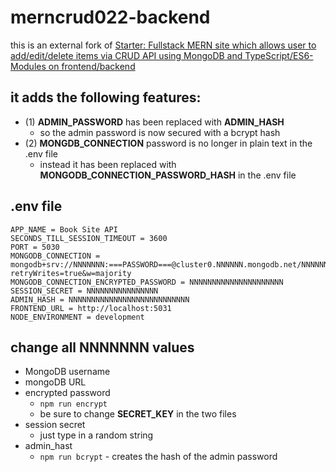 # merncrud022-backend

this is an external fork of [Starter: Fullstack MERN site which allows user to add/edit/delete items via CRUD API using MongoDB and TypeScript/ES6-Modules on frontend/backend](https://starters.tanguay.eu/list/mernMongooseBookCrudFullstack)

## it adds the following features:

- (1) **ADMIN_PASSWORD** has been replaced with **ADMIN_HASH**
  - so the admin password is now secured with a bcrypt hash
- (2) **MONGDB_CONNECTION** password is no longer in plain text in the .env file
  - instead it has been replaced with **MONGODB_CONNECTION_PASSWORD_HASH** in the .env file

## .env file

``` text
APP_NAME = Book Site API
SECONDS_TILL_SESSION_TIMEOUT = 3600
PORT = 5030
MONGODB_CONNECTION = mongodb+srv://NNNNNNN:===PASSWORD===@cluster0.NNNNNN.mongodb.net/NNNNNNNNNNNNN?retryWrites=true&w=majority
MONGODB_CONNECTION_ENCRYPTED_PASSWORD = NNNNNNNNNNNNNNNNNNNNN 
SESSION_SECRET = NNNNNNNNNNNNNNNN
ADMIN_HASH = NNNNNNNNNNNNNNNNNNNNNNNNNNN
FRONTEND_URL = http://localhost:5031
NODE_ENVIRONMENT = development
```

## change all NNNNNNN values

- MongoDB username
- mongoDB URL
- encrypted password
  - `npm run encrypt`
  - be sure to change **SECRET_KEY** in the two files
- session secret
  - just type in a random string
- admin_hast
  - `npm run bcrypt` - creates the hash of the admin password
